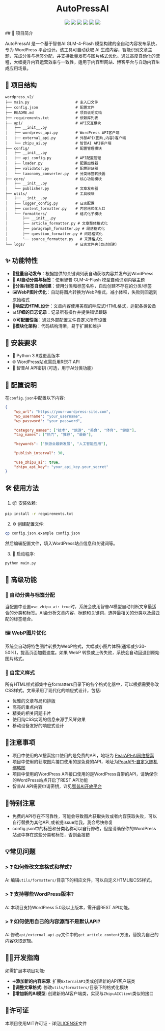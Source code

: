 <div align="center">
  <h1>AutoPressAI</h1>
</div>
<p align="center">
  <a href="https://www.python.org/"><img src="https://img.shields.io/badge/Python-3.8%2B-blue.svg"/></a>
  <a href="LICENSE"><img src="https://img.shields.io/badge/License-MIT-green.svg"/></a>
  <a href="https://wordpress.org/"><img src="https://img.shields.io/badge/Platform-WordPress-blue.svg"/></a>
  <a href="https://open.bigmodel.cn/"><img src="https://img.shields.io/badge/ZhipuAI-GLM--4--Flash-brightgreen.svg"/></a>
  <a href="https://github.com/Adoubf/AutoPressAI/issues"><img src="https://img.shields.io/github/issues/Adoubf/AutoPressAI.svg"/></a>
  <a href="https://github.com/Adoubf/AutoPressAI/commits/main"><img src="https://img.shields.io/github/last-commit/Adoubf/AutoPressAI.svg" /></a>
</p>
## 🧠  项目简介

AutoPressAI 是一个基于智普AI GLM-4-Flash 模型构建的全自动内容发布系统，专为 WordPress 平台设计。该工具可自动获取 AI 生成内容，智能识别文章主题，完成分类与标签分配，并支持批量发布与图片格式优化。通过高度自动化的流程，大幅提升内容运营效率与一致性，适用于内容型网站、博客平台与自动内容生成应用场景。

## 🧱 项目结构

```
wordpress_v2/
├── main.py                     # 主入口文件
├── config.json                 # 配置文件
├── README.md                   # 项目说明文档
├── requirements.txt            # 依赖库列表
├── api/                        # API交互模块
│   ├── __init__.py
│   ├── wordpress_api.py        # WordPress API客户端
│   ├── external_api.py         # 外部API(图片,内容)客户端
│   └── zhipu_ai.py             # 智普AI API客户端
├── config/                     # 配置管理模块
│   ├── __init__.py
│   ├── api_config.py           # API配置管理
│   ├── loader.py               # 配置加载器
│   ├── validator.py            # 配置验证器
│   └── taxonomy_converter.py   # 分类标签转换器
├── core/                       # 核心功能模块
│   ├── __init__.py
│   └── publisher.py            # 文章发布器
├── utils/                      # 工具模块
│   ├── __init__.py
│   ├── logger_config.py        # 日志配置
│   ├── content_formatter.py    # 内容格式化入口
│   └── formatters/             # 格式化子模块
│       ├── __init__.py
│       ├── article_formatter.py # 文章整体格式化
│       ├── paragraph_formatter.py # 段落格式化
│       ├── question_formatter.py # 问题格式化
│       └── source_formatter.py   # 来源格式化
└── logs/                       # 日志文件夹(自动创建)
```

## ✨ 功能特性

- 🔄**批量自动发布**：根据提供的关键词列表自动获取内容并发布到WordPress
- 🧠 **AI自动分类与标签**：使用智普 GLM-4-Flash 模型自动识别内容主题
- 🧾**分类/标签自动创建**：使用分类和标签名称，自动创建不存在的分类/标签
- 🖼️**WebP图片优化**：自动将图片转换为WebP格式，减小体积，失败则回退到原始格式
- 📱**响应式HTML设计**：文章内容使用美观的响应式HTML格式，适配各类设备
- 📊**详细的日志记录**：记录所有操作并提供错误跟踪
- ⚙️**可配置性强**：通过外部配置文件自定义所有设置
- 🧩**模块化架构**：代码结构清晰，易于扩展和维护

## 🧱 安装要求

- 🐍 Python 3.8或更高版本
- 🌐 WordPress站点需启用REST API
- 🔑 智普AI API密钥 (可选，用于AI分类功能)

## 🧾 配置说明

在`config.json`中配置以下内容:

```json
{
    "wp_url": "https://your-wordpress-site.com",
    "wp_username": "your_username",
    "wp_password": "your_password",
    
    "category_names": ["技术", "旅游", "美食", "体育", "健康"],
    "tag_names": ["热门", "推荐", "最新"],
    
    "keywords": ["旅游业最新发展", "人工智能应用"],
    
    "publish_interval": 30,
    
    "use_zhipu_ai": true,
    "zhipu_api_key": "your_api_key.your_secret"
}
```

## 🛠️ 使用方法

1. 📦 安装依赖:
```bash
pip install -r requirements.txt
```

2. ⚙️ 创建配置文件:
```bash
cp config.json.example config.json
```
然后编辑配置文件，填入WordPress站点信息和关键词等。

3. 🚀 启动程序:
```bash
python main.py
```

## 🧬 高级功能

### 📌 自动分类与标签分配

当配置中设置`use_zhipu_ai: true`时，系统会使用智普AI模型自动判断文章最适合的分类和标签。AI会分析文章内容、标题和关键词，选择最相关的分类以及最匹配的标签组合。

### 🖼️ WebP图片优化

系统会自动将特色图片转换为WebP格式，大幅减小图片体积(通常减少30-50%)，提高页面加载速度。如果 WebP 转换或上传失败，系统会自动回退到原始图片格式。

### 🎨 自定义样式

所有HTML样式都集中在formatters目录下的各个格式化器中，可以根据需要修改CSS样式。文章采用了现代化的响应式设计，包括:

- 优雅的文章布局和排版
- 高亮的重点内容
- 精美的相关问题卡片
- 使用纯CSS实现的信息来源手风琴效果
- 移动设备友好的响应式设计

## 📎注意事项
- 项目中使用的AI搜索接口使用的是免费的API，地址为 [PearAPI-AI网络搜索](https://api.pearktrue.cn/info/362)
- 项目中使用的获取图片接口使用的是免费的API，地址为[PearAPI-自定义随机缩略图](https://api.pearktrue.cn/info/326)
- 项目中使用的WordPress API接口使用的是WordPress自带的API，请确保你的WordPress站点开启了REST API功能
- 智普AI API需要申请密钥，详见[智普AI开放平台](https://open.bigmodel.cn/)

## 📎特别注意
- 免费的API存在不可靠性，可能会导致图片获取失败或者内容获取失败，可以自行替换为其他API,或者提issue给我，我会尽快修复
- config.json中的标签和分类名称可以自行修改，但是请确保你的WordPress站点中存在这些分类和标签，否则会报错

## 💡常见问题

### > ❓ 如何修改文章格式和样式?
A: 编辑`utils/formatters/`目录下的相应文件，可以自定义HTML和CSS样式。

### > ❓ 支持哪些WordPress版本?
A: 本项目支持WordPress 5.0及以上版本，需开启REST API功能。

### > ❓ 如何使用自己的内容源而不是默认API?
A: 修改`api/external_api.py`文件中的`get_article_content`方法，替换为自己的内容获取逻辑。

## 👨‍💻开发指南

如需扩展本项目功能:

- ➕**添加新的内容来源**: 扩展`ExternalAPI`类或创建新的API客户端类
- 🎨**调整文章格式**: 修改`utils/formatters/`目录下的格式化模块
- **🤖增加新的AI模型**: 创建新的AI客户端类，实现与`ZhipuAIClient`类似的接口

## 📜许可证

本项目使用MIT许可证 - 详见[LICENSE](https://github.com/Adoubf/AutoPressAI/blob/v1.0/LICENSE)文件

